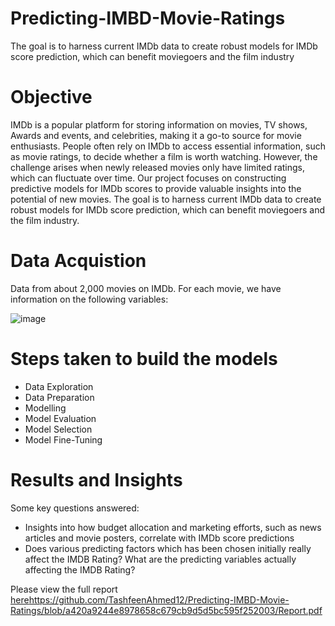 # Predicting-IMBD-Movie-Ratings
The goal is to harness current IMDb data to create robust models for IMDb score prediction, which can benefit moviegoers and the film industry

# Objective
IMDb is a popular platform for storing information on movies, TV shows, Awards and events, and celebrities, making it a go-to source for movie enthusiasts. People often rely on IMDb to access essential information, such as movie ratings, to decide whether a film is worth watching. However, the challenge arises when newly released movies only have limited ratings, which can fluctuate over time. Our project focuses on constructing predictive models for IMDb scores to provide valuable insights into the potential of new movies. The goal is to harness current IMDb data to create robust models for IMDb score prediction, which can benefit moviegoers and the film industry.

# Data Acquistion
Data from about 2,000 movies on IMDb. For each movie, we have information on the following
variables:

![image](https://github.com/TashfeenAhmed12/Predicting-IMBD-Movie-Ratings/assets/76031323/a0e0cc2b-7bcf-46c2-b6c7-87059cf69c19)

# Steps taken to build the models
* Data Exploration
* Data Preparation
* Modelling
* Model Evaluation
* Model Selection
* Model Fine-Tuning

# Results and Insights
Some key questions answered:
* Insights into how budget allocation and marketing efforts, such as news articles and movie posters, correlate with IMDb score predictions
* Does various predicting factors which has been chosen initially really affect the IMDB Rating? What are the predicting variables actually affecting the IMDB Rating?



Please view the full report [here](https://github.com/TashfeenAhmed12/Predicting-IMBD-Movie-Ratings/blob/a420a9244e8978658c679cb9d5d5bc595f252003/Report.pdf)https://github.com/TashfeenAhmed12/Predicting-IMBD-Movie-Ratings/blob/a420a9244e8978658c679cb9d5d5bc595f252003/Report.pdf



